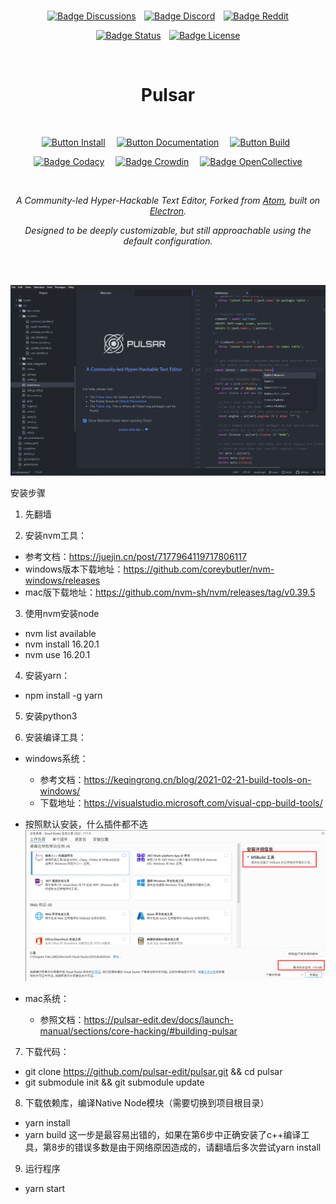 
<br>

<div align = center>

[![Badge Discussions]][Discussions]  
[![Badge Discord]][Discord]  
[![Badge Reddit]][Reddit]

[![Badge Status]][Status]  
[![Badge License]][License]

<br>

# Pulsar

<br>

[![Button Install]][Install]   
[![Button Documentation]][Documentation]   
[![Button Build]][Build] 

[![Badge Codacy]][Codacy]   
[![Badge Crowdin]][Crowdin]   
[![Badge OpenCollective]][OpenCollective]

<br>

*A Community-led Hyper-Hackable Text Editor,*
*Forked from [Atom], built on [Electron].*

*Designed to be deeply customizable, but still*
*approachable using the default configuration.*


<br>
<br>

[![Preview]][#]

</div>

<!---------------------------{ Links }--------------------------->

[OpenCollective]: https://opencollective.com/pulsar-edit
[Discussions]: https://github.com/orgs/pulsar-edit/discussions
[Electron]: https://github.com/electron/electron
[Atom]: https://github.blog/2022-06-08-sunsetting-atom/
[Discord]: https://discord.gg/7aEbB9dGRT 'Join the Pulsar Discord today!'
[Crowdin]: https://crowdin.pulsar-edit.dev
[Status]: https://cirrus-ci.com/github/pulsar-edit/pulsar/master
[Codacy]: https://app.codacy.com/gh/pulsar-edit/pulsar
[Reddit]: https://www.reddit.com/r/pulsaredit/

[#]: #


<!---------------------------{ Documents }--------------------------->

[Documentation]: https://pulsar-edit.dev/docs/ 'Information how to use & work with Pulsar.'
[Install]: https://pulsar-edit.dev/docs/launch-manual/sections/getting-started/#installing-pulsar 'How to install Pulsar on your system.'
[Build]: https://pulsar-edit.dev/docs/launch-manual/sections/core-hacking/#building-pulsar 'Instructions on how to build Pulsar by yourself.'

[License]: LICENSE.md


<!---------------------------{ Images }--------------------------->

[Preview]: resources/readme.png 'Preview of the editor.'


<!---------------------------{ Badges }--------------------------->

[Badge OpenCollective]: https://opencollective.com/pulsar-edit/tiers/badge.svg
[Badge Discussions]: https://img.shields.io/github/discussions/pulsar-edit/.github?style=for-the-badge&labelColor=78af9f&color=5a8377
[Badge Upstream]: https://img.shields.io/badge/Upstream_Status-Sunset-966227.svg?style=for-the-badge&labelColor=c38033
[Badge Discord]: https://img.shields.io/badge/Discord-4b7494.svg?style=for-the-badge&labelColor=6399c4&logoColor=white&logo=Discord
[Badge License]: https://img.shields.io/badge/License-MIT-ac7f31.svg?style=for-the-badge&labelColor=e5ab42
[Badge Crowdin]: https://badges.crowdin.net/pulsar-edit/localized.svg
[Badge Codacy]: https://app.codacy.com/project/badge/Grade/24873ecb93dc4c1d865202ce5b24efc1
[Badge Reddit]: https://img.shields.io/reddit/subreddit-subscribers/pulsaredit?style=for-the-badge&label=Reddit&logoColor=white&logo=Reddit&labelColor=e05d44&color=b14835
[Badge Status]: https://img.shields.io/cirrus/github/pulsar-edit/pulsar?style=for-the-badge&labelColor=c77b7f&label=Build%20Status&color=8d575a


<!--------------------------{ Buttons }--------------------------->

[Button Documentation]: https://img.shields.io/badge/Documentation-6399c4?style=for-the-badge&logoColor=white&logo=GitBook
[Button Install]: https://img.shields.io/badge/Install-78af9f?style=for-the-badge&logoColor=white&logo=DocuSign
[Button Build]: https://img.shields.io/badge/Building-e5ab42?style=for-the-badge&logoColor=white&logo=GNUBash


安装步骤

1. 先翻墙

2. 安装nvm工具：

* 参考文档：https://juejin.cn/post/7177964119717806117
* windows版本下载地址：https://github.com/coreybutler/nvm-windows/releases
* mac版下载地址：https://github.com/nvm-sh/nvm/releases/tag/v0.39.5

3. 使用nvm安装node
* nvm list available
* nvm install 16.20.1
* nvm use 16.20.1

4. 安装yarn：
* npm install -g yarn

5. 安装python3

6. 安装编译工具：
* windows系统：
  * 参考文档：https://keqingrong.cn/blog/2021-02-21-build-tools-on-windows/
  * 下载地址：https://visualstudio.microsoft.com/visual-cpp-build-tools/
* 按照默认安装，什么插件都不选
![Alt text](image.png)

* mac系统：
  * 参照文档：https://pulsar-edit.dev/docs/launch-manual/sections/core-hacking/#building-pulsar

7. 下载代码：
* git clone https://github.com/pulsar-edit/pulsar.git && cd pulsar
* git submodule init && git submodule update

8. 下载依赖库，编译Native Node模块（需要切换到项目根目录）
* yarn install
* yarn build
这一步是最容易出错的，如果在第6步中正确安装了c++编译工具，第8步的错误多数是由于网络原因造成的，请翻墙后多次尝试yarn install

9. 运行程序
* yarn start